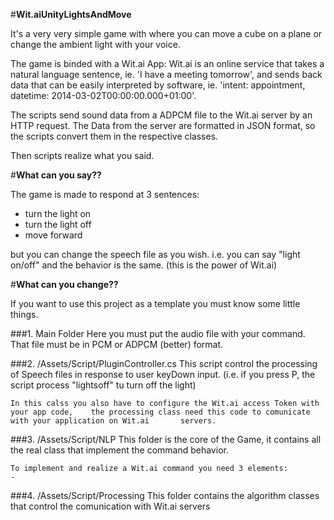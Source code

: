 #**Wit.aiUnityLightsAndMove**

It's a very very simple game with where you can move a cube on a plane or change the ambient light with your voice.

The game is binded with a Wit.ai App: Wit.ai is an online service that takes a natural language sentence, ie. 'I have a meeting tomorrow', and sends back data that can be easily interpreted by software, ie. 'intent: appointment, datetime: 2014-03-02T00:00:00.000+01:00'.

The scripts send sound data from a ADPCM file to the Wit.ai server by an HTTP request.
The Data from the server are formatted in JSON format, so the scripts convert them in the respective classes.

Then scripts realize what you said.

#**What can you say??**

The game is made to respond at 3 sentences:
- turn the light on
- turn the light off
- move forward

but you can change the speech file as you wish.
i.e. you can say "light on/off" and the behavior is the same. (this is the power of Wit.ai) 

#**What can you change??**

If you want to use this project as a template you must know some little things.

###1. Main Folder
	Here you must put the audio file with your command. That file must be in PCM or 		ADPCM (better) format.
    
###2. /Assets/Script/PluginController.cs
	This script control the processing of Speech files in response to user keyDown 			input. (i.e. if you press P, the script process "lightsoff" tu turn off the light)
    
   	In this calss you also have to configure the Wit.ai access Token with your app code,	the processing class need this code to comunicate with your application on Wit.ai 		servers.

###3. /Assets/Script/NLP
	This folder is the core of the Game, it contains all the real class that implement		the command behavior.
    
	To implement and realize a Wit.ai command you need 3 elements:
    - 

###4. /Assets/Script/Processing
	This folder contains the algorithm classes that control the comunication with Wit.ai	servers
















